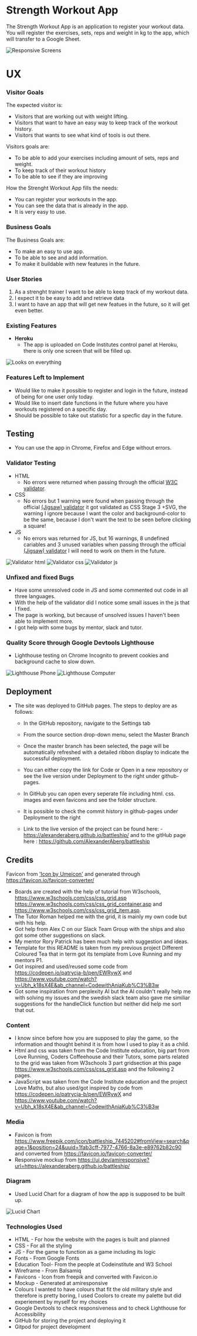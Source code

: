 # Strength Workout App

The Strength Workout App is an application to register your workout data.
You will register the exercises, sets, reps and weight in kg to the app, which will transfer to a Google Sheet.

<img src="assets/images/amiresponsive.png" alt='Responsive Screens'>

# UX
### Visitor Goals
The expected visitor is:
- Visitors that are working out with weight lifting.
- Visitors that want to have an easy way to keep track of the workout history.
- Visitors that wants to see what kind of tools is out there.

Visitors goals are:
- To be able to add your exercises including amount of sets, reps and weight.
- To keep track of their workout history
- To be able to see if they are improving

How the Strenght Workout App fills the needs:
- You can register your workouts in the app.
- You can see the data that is already in the app.
- It is very easy to use.


### Business Goals
The Business Goals are:
- To make an easy to use app.
- To be able to see and add information.
- To make it buildable with new features in the future.

### User Stories
1. As a strenght trainer I want to be able to keep track of my workout data.
0. I expect it to be easy to add and retrieve data
0. I want to have an app that will get new featues in the future, so it will get even better.


### Existing Features

- __Heroku__
  - The app is uploaded on Code Institutes control panel at Heroku, there is only one screen that will be filled up.

<img src="assets/images/heroku_controlpanel.png" alt='Looks on everything'>



### Features Left to Implement

- Would like to make it possible to register and login in the future, instead of being for one user only today.
- Would like to insert date functions in the future where you have workouts registered on a specific day.
- Should be possible to take out statistic for a specfic day in the future.

## Testing 

- You can use the app in Chrome, Firefox and Edge without errors.


### Validator Testing 

- HTML
  - No errors were returned when passing through the official [W3C validator](https://validator.w3.org/nu/?showsource=yes&doc=https%3A%2F%2Falexanderaberg.github.io%2Fbattleship%2F#cl177c14).
- CSS
  - No errors but 1 warning were found when passing through the official [(Jigsaw) validator](https://jigsaw.w3.org/css-validator/validator?uri=https%3A%2F%2Falexanderaberg.github.io%2Fbattleship%2F&profile=css3svg&usermedium=all&warning=1&vextwarning=&lang=sv) it got validated as CSS Stage 3 +SVG, the warning I ignore because I want the color and background-color to be the same, because I don't want the text to be seen before clicking a square!
- JS
  - No errors was returned for JS, but 16 warnings, 8 undefined cariables and 3 unused variables when passing through the official [(Jigsaw) validator](https://jshint.com/) I will need to work on them in the future.


<img src="assets/images/validator-html.png" alt='Validator html'>
<img src="assets/images/validator-css.png" alt='Validator css'>
<img src="assets/images/validator-js.png" alt='Validator js'>

### Unfixed and fixed Bugs

- Have some unresolved code in JS and some commented out code in all three languages.
- With the help of the validator did I notice some small issues in the js that I fixed.
- The page is working, but because of unsolved issues I haven't been able to implement more.
- I got help with some bugs by mentor, slack and tutor.

### Quality Score through Google Devtools Lighthouse

- Lighthouse testing on Chrome Incognito to prevent cookies and background cache to slow down.

<img src="assets/images/lighthouse-phone.png" alt='Lighthouse  Phone'>
<img src="assets/images/lighthouse-desktop.png" alt='Lighthouse  Computer'>


## Deployment

- The site was deployed to GitHub pages. The steps to deploy are as follows: 
  - In the GitHub repository, navigate to the Settings tab 
  - From the source section drop-down menu, select the Master Branch
  - Once the master branch has been selected, the page will be automatically refreshed with a detailed ribbon display to indicate the successful deployment. 
  - You can either copy the link for Code or Open in a new repository or see the live version under Deployment to the right under github-pages.
  - In GitHub you can open every seperate file including html. css. images and even favicons and see the folder structure.
  - It is possible to check the commit history in github-pages under Deployment to the right

  - Link to the live version of the project can be found here: - https://alexanderaberg.github.io/battleship/ and to the gitHub page here : https://github.com/AlexanderAberg/battleship


## Credits 

Favicon from  <a href="https://www.freepik.com/icon/battleship_7445202#fromView=search&page=1&position=24&uuid=1fab3cff-7977-4766-8a3e-e89762b82c90">'Icon by Umeicon'</a> and generated through https://favicon.io/favicon-converter/ 

- Boards are created with the help of tutorial from W3schools, https://www.w3schools.com/css/css_grid.asp https://www.w3schools.com/css/css_grid_container.asp and https://www.w3schools.com/css/css_grid_item.asp.
- The Tutor Roman helped me with the grid, it is mainly my own code but with his help.
- Got help from Alex C on our Slack Team Group with the ships and also got some other suggestions on slack.
- My mentor Rory Patrick has been much help with suggestion and ideas.
- Template for this README is taken from my previous project Different Coloured Tea that in term got its template from Love Running and my mentors P1.
- Got inspired and used/reused some code from https://codepen.io/patrycja-b/pen/EWRywX and https://www.youtube.com/watch?v=Ubh_k18sX4E&ab_channel=CodewithAniaKub%C3%B3w 
- Got some inspiration from perplexity AI but the AI couldn't really help me with solving my issues and the swedish slack team also gave me similiar suggestions for the handleClick function but neither did help me sort that out.


### Content 

- I know since before how you are supposed to play the game, so the information and thought behind it is from how I used to play it as a child.
- Html and css was taken from the Code Institute education, big part from Love Running, Coders Coffeehouse and their Tutors, some parts related to the grid was taken from W3schools 3 part gridsection at this page https://www.w3schools.com/css/css_grid.asp and the following 2 pages.
- JavaScript was taken from the Code Institute education and the project Love Maths, but also used/got inspired by code from https://codepen.io/patrycja-b/pen/EWRywX and https://www.youtube.com/watch?v=Ubh_k18sX4E&ab_channel=CodewithAniaKub%C3%B3w 

### Media

- Favicon is from https://www.freepik.com/icon/battleship_7445202#fromView=search&page=1&position=24&uuid=1fab3cff-7977-4766-8a3e-e89762b82c90 and converted from https://favicon.io/favicon-converter/ 
- Responsive mockup from https://ui.dev/amiresponsive?url=https://alexanderaberg.github.io/battleship/ 

### Diagram

- Used Lucid Chart for a diagram of how the app is supposed to be built up.

<img src="assets/images/lucid-chart.png" alt='Lucid Chart'>

### Technologies Used

- HTML - For how the website with the pages is built and planned 
- CSS - For all the styling
- JS - For the game to function as a game including its logic
- Fonts - From Google Fonts
- Education Tool- From the people at Codeinstitute and W3 School
- Wireframe - From Balsamiq 
- Favicons - Icon from freepik and converted with Favicon.io
- Mockup - Generated at amiresponsive 
- Colours I wanted to have colours that fit the old military style and therefore is pretty boring, I used Coolors to create my palette but did experiement by myself for my choices 
- Google Devtools to check responsiveness and to check Lighthouse for Accessibility
- GitHub for storing the project and deploying it
- Gitpod for project development
